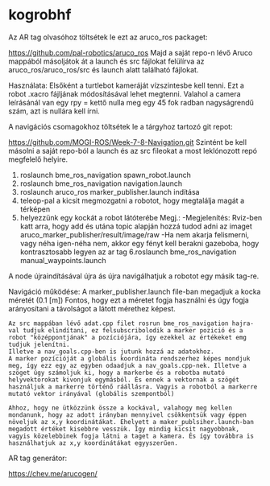 # kogrobhf

Az AR tag olvasóhoz töltsétek le ezt az aruco_ros packaget:

https://github.com/pal-robotics/aruco_ros
Majd a saját repo-n lévő Aruco mappából másoljátok át a launch és src fájlokat felülírva az aruco_ros/aruco_ros/src és launch alatt található fájlokat. 

Használata:
Elsőként a turtlebot kameráját vízszintesbe kell tenni. Ezt a robot .xacro fájljának módosításával lehet megtenni. Valahol a camera leírásánál van egy rpy = kettő nulla meg egy 45 fok radban nagyságrendű szám, azt is nullára kell írni.

A navigációs csomagokhoz töltsétek le a tárgyhoz tartozó git repot:

https://github.com/MOGI-ROS/Week-7-8-Navigation.git
Szintént be kell másolni a saját repo-ból a launch és az src fileokat a most leklónozott repó megfelelő helyire.

1. roslaunch bme_ros_navigation spawn_robot.launch
2. roslaunch bme_ros_navigation navigation.launch
3. roslaunch aruco_ros marker_publisher.launch indítása
4. teleop-pal a kicsit megmozgatni a robotot, hogy megtalálja magát a térképen
5. helyezzünk egy kockát a robot látóterébe
        Megj.: -Megjelenítés: Rviz-ben katt arra, hogy add és utána topic alapján hozzá tudod adni az imaget aruco_marker_publisher/result/image/raw
               -Ha nem akarja felismerni, vagy néha igen-néha nem, akkor egy fényt kell berakni gazeboba, hogy kontrasztosabb legyen az ar tag
6.roslaunch bme_ros_navigation manual_waypoints.launch

A node újraindításával újra ás újra navigálhatjuk a robotot egy másik tag-re.

Navigáció működése:
    A marker_publisher.launch file-ban megadjuk a kocka méretét (0.1 [m]) Fontos, hogy ezt a méretet fogja használni és úgy fogja arányosítani a távolságot a látott mérethez képest.

    Az src mappában lévő adat.cpp filet rosrun bme_ros_navigation hajra-val tudjuk elindítani, ez felsubscribolodik a marker pozició és a robot "középpontjának" a pozíciójára, így ezekkel az értékeket emg tudjuk jelenítni.
    Illetve a nav_goals.cpp-ben is jutunk hozzá az adatokhoz.
    A marker pozícióját a globális koordináta rendszerhez képes mondjuk meg, így ezz egy az egyben odaadjuk a nav_goals.cpp-nek. Illetve a szöget úgy számoljuk ki, hogy a markerbe és a robotba mutató helyvektorokat kivonjuk egymásból. És ennek a vektornak a szögét használjuk a markerre történő ráállásra. Vagyis a robotból a markerre mutató vektor irányával (globális szempontból)

    Ahhoz, hogy ne ütközzünk össze a kockával, valahogy meg kellen mondanunk, hogy az adott irányban mennyivel csökkentsük vagy éppen növeljuk az x,y koordinátákat. Ehelyett a maker_publsiher.launch-ban megadott értéket kisebbre vesszük. Így mindig kicsit nagyobbnak, vagyis közelebbinek fogja látni a taget a kamera. És így továbbra is használhatjuk az x,y koordinátákat egyyszerűen.

AR tag generátor:

https://chev.me/arucogen/



